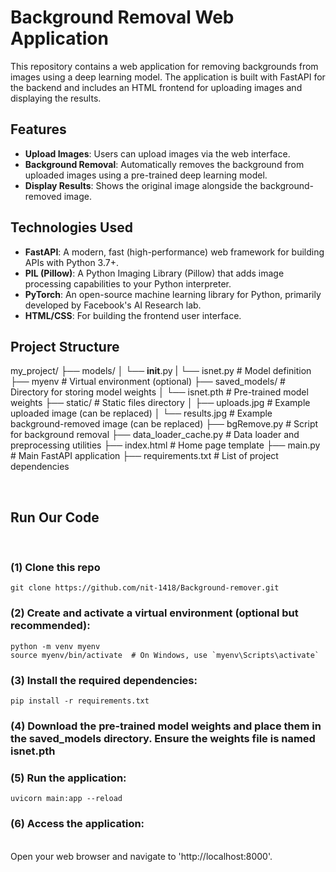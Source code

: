 # Background Removal Web Application

This repository contains a web application for removing backgrounds from images using a deep learning model. The application is built with FastAPI for the backend and includes an HTML frontend for uploading images and displaying the results.

## Features

- **Upload Images**: Users can upload images via the web interface.
- **Background Removal**: Automatically removes the background from uploaded images using a pre-trained deep learning model.
- **Display Results**: Shows the original image alongside the background-removed image.

## Technologies Used

- **FastAPI**: A modern, fast (high-performance) web framework for building APIs with Python 3.7+.
- **PIL (Pillow)**: A Python Imaging Library (Pillow) that adds image processing capabilities to your Python interpreter.
- **PyTorch**: An open-source machine learning library for Python, primarily developed by Facebook's AI Research lab.
- **HTML/CSS**: For building the frontend user interface.

## Project Structure

my_project/
├── models/
│ └── __init__.py
| └── isnet.py # Model definition
├── myenv # Virtual environment (optional)
├── saved_models/ # Directory for storing model weights
│ └── isnet.pth # Pre-trained model weights
├── static/ # Static files directory
│ ├── uploads.jpg # Example uploaded image (can be replaced)
│ └── results.jpg # Example background-removed image (can be replaced)
├── bgRemove.py # Script for background removal
├── data_loader_cache.py # Data loader and preprocessing utilities
├── index.html # Home page template
├── main.py # Main FastAPI application
├── requirements.txt # List of project dependencies


<br>

## Run Our Code

<br>


### (1) Clone this repo
```
git clone https://github.com/nit-1418/Background-remover.git
```

### (2) Create and activate a virtual environment (optional but recommended):
```
python -m venv myenv
source myenv/bin/activate  # On Windows, use `myenv\Scripts\activate`

```

### (3) Install the required dependencies:
```
pip install -r requirements.txt
```

### (4) Download the pre-trained model weights and place them in the saved_models directory. Ensure the weights file is named isnet.pth


### (5) Run the application:
```
uvicorn main:app --reload

```

### (6) Access the application:
<br> Open your web browser and navigate to 'http://localhost:8000'.

